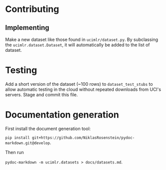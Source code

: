 # Contributing

## Implementing
Make a new dataset like those found in ```ucimlr/dataset.py```.
By subclassing the ```ucimlr.dataset.Dataset```, it will
automatically be added to the list of dataset.

# Testing
Add a short version of the dataset (~100 rows) to ```dataset_test_stubs```
to allow automatic testing in the cloud without repeated
downloads from UCI's servers. Stage and commit this file.

# Documentation generation
First install the document generation tool:

```pip install git+https://github.com/NiklasRosenstein/pydoc-markdown.git@develop```.

Then run 

```pydoc-markdown -m ucimlr.datasets > docs/datasets.md```.
